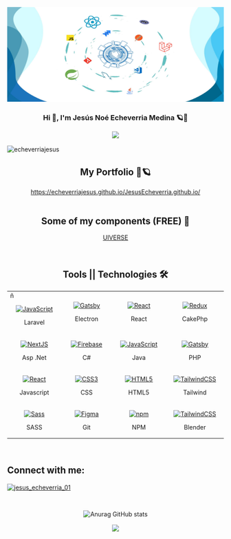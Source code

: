 <img src="./Diseño sin título.jpg" alt="Tecnologias" height="220" width="100%">

<h3 align="center">Hi 👋, I'm Jesús Noé Echeverria Medina 🪐🚀</h3>
<div align="center">
<picture>
 <source media="(prefers-color-scheme: dark)" srcset="https://readme-typing-svg.herokuapp.com?lines=Web+Developer👨‍💻;Engineer%20System%20Computer👨‍💼&center=true&width=500&height=50&color=FFFF00">
 <source media="(prefers-color-scheme: light)" srcset="https://readme-typing-svg.herokuapp.com?lines=Web+Developer👨‍💻;Engineer%20System%20Computer👨‍💼&center=true&width=500&height=50&color=000000">
 <img src="https://readme-typing-svg.herokuapp.com?lines=Web+Developer👨‍💻;Engineer%20System%20Computer👨‍💼&center=true&width=500&height=50&color=FFFF00">
</picture>
</div>
<p align="left"> <img src="https://komarev.com/ghpvc/?username=echeverriajesus&label=Views&color=26023F&style=flat" alt="echeverriajesus" /> </p>
<div align="center">
  <h2 align="center">My Portfolio 💼🪐</h2>
<div align="center">
<a href="https://echeverriajesus.github.io/JesusEcheverria.github.io/" target="blank">https://echeverriajesus.github.io/JesusEcheverria.github.io/</a>
</div></br>
<div align="center">
  <h2 align="center">Some of my components (FREE) 🤯</h2>
<div align="center">
<a href="https://uiverse.io/profile/EcheverriaJesus" target="blank">UIVERSE</a>
</div></br></br>
</div>
<div align="center">
  <h2 align="center">Tools || Technologies 🛠️</h2>
<div align="center">
<table>
  <tr>
    <td width="200px">ñ
      <p align="center">
        <a href="https://laravel.com/" target="_blank" rel="noreferrer">
          <img src="https://laravel.com/img/logomark.min.svg" width="40" height="40" alt="JavaScript" />
        </a>
        <p align="center">Laravel</p>
      </p>
    </td>
    <td width="200px">
      <p align="center">
        <a href="https://www.electronjs.org/es/" target="_blank" rel="noreferrer"><img src="https://www.electronjs.org/es/assets/img/logo.svg" width="40" height="40" alt="Gatsby" /></a>
        <p align="center">Electron</p>
      </p>
    </td>
    <td width="200px">
    <p align="center">
        <a href="https://es.react.dev/" target="_blank" rel="noreferrer">
          <img src="https://raw.githubusercontent.com/danielcranney/readme-generator/main/public/icons/skills/react-colored.svg" width="40" height="40" alt="React" />
        </a>
        <p align="center">React</p>
      </p>
     </td>
      <td width="200px">
      <p align="center">
        <a href="https://cakephp.org/" target="_blank" rel="noreferrer">
          <img src="https://cdn.icon-icons.com/icons2/2415/PNG/512/cakephp_original_logo_icon_146608.png" width="40" height="40" alt="Redux" />
      </a>
        <p align="center">CakePhp</p>
      </p>
    </td>
  </tr>
  <tr>
    <td width="200px">
      <p align="center">
        <a href="https://dotnet.microsoft.com/es-es/" target="_blank" rel="noreferrer"><img src="https://released.info/assets/img/technologies/net/net-logo.png" width="50" height="35" alt="NextJS" /></a>
        <p align="center">Asp .Net</p>
      </p>
    </td>
    <td width="200px">
      <p align="center">
          <a href="https://dotnet.microsoft.com/es-es/languages/csharp" target="_blank" rel="noreferrer">
          <img src="https://thinkotb.b-cdn.net/wp-content/uploads/2023/01/c-4.svg" width="40" height="40" alt="Firebase" />
          </a>
        <p align="center">C#</p>
      </p>
    </td>
 <td width="200px">
      <p align="center">
        <a href="https://www.java.com/es/" target="_blank" rel="noreferrer">
          <img src="https://www.manualweb.net/img/logos/java.png" width="40" height="40" alt="JavaScript" />
        </a>
        <p align="center">Java</p>
      </p>
    </td>
    <td width="200px">
      <p align="center">
        <a href="https://www.php.net/manual/es/intro-whatis.php" target="_blank" rel="noreferrer"><img src="https://blogs.masterhacks.net/wp-content/uploads/2019/10/masterhacks_php_vulnerabilidad_fpm_nginx.png" width="50" height="35" alt="Gatsby" /></a>
        <p align="center">PHP</p>
      </p>
    </td>
  </tr>
  <tr>
    <td width="200px">
    <p align="center">
        <a href="https://developer.mozilla.org/es/docs/Web/JavaScript" target="_blank" rel="noreferrer">
          <img src="https://cms.rootstack.com/sites/default/files/inline-images/javascript%20logo.png" width="75" height="40" alt="React" />
        </a>
        <p align="center">Javascript</p>
      </p>
     </td>
 <td width="200px">
      <p align="center">
        <a href="https://www.w3.org/TR/CSS/#css" target="_blank" rel="noreferrer">
          <img src="https://raw.githubusercontent.com/danielcranney/readme-generator/main/public/icons/skills/css3-colored.svg" width="40" height="40" alt="CSS3" />
      </a>
        <p align="center">CSS</p>
      </p>
    </td>
  <td width="200px">
       <p align="center">
        <a href="https://developer.mozilla.org/en-US/docs/Glossary/HTML5" target="_blank" rel="noreferrer">
          <img src="https://raw.githubusercontent.com/danielcranney/readme-generator/main/public/icons/skills/html5-colored.svg" width="40" height="40" alt="HTML5" />
        </a>
        <p align="center">HTML5</p>
    </td>
    <td width="200px">
      <p align="center">
        <a href="https://tailwindcss.com/" target="_blank" rel="noreferrer">
          <img src="https://raw.githubusercontent.com/danielcranney/readme-generator/main/public/icons/skills/tailwindcss-colored.svg" width="40" height="40" alt="TailwindCSS" />
        </a>
        <p align="center">Tailwind</p>
      </p>
  </tr>
  <tr>
    <td width="200px">
      <p align="center">
        <a href="https://sass-lang.com/" target="_blank" rel="noreferrer">
          <img src="https://raw.githubusercontent.com/danielcranney/readme-generator/main/public/icons/skills/sass-colored.svg" width="40" height="40" alt="Sass" />
      </a>
        <p align="center">SASS</p>
      </p>
    </td>
     <td width="200px">
      <p align="center">
        <a href="https://git-scm.com/" target="_blank" rel="noreferrer">
          <img src="https://victorroblesweb.es/wp-content/uploads/2018/04/git.png" width="40" height="40" alt="Figma" />
        </a>
        <p align="center">Git</p>
      </p>
    </td>
    <td width="200px">
    <p align="center">
        <a href="https://npmjs.org/" target="_blank" rel="noreferrer" >
          <img src="https://img.shields.io/badge/NPM-%23000000.svg?style=for-the-badge&logo=npm&logoColor=white" height="40" alt="npm"/>
        </a>
        <p align="center">NPM</p>
    </td>
    <td width="200px">
      <p align="center">
        <a href="https://www.blender.org/" target="_blank" rel="noreferrer">
          <img src="https://upload.wikimedia.org/wikipedia/commons/thumb/0/0c/Blender_logo_no_text.svg/512px-Blender_logo_no_text.svg.png" width="40" height="38" alt="TailwindCSS" />
        </a>
        <p align="center">Blender</p>
      </p>
    </td>
  </tr>
  <tr>
</table></br>
<h2 align="left">Connect with me:</h2>
<p align="left">
<a href="https://instagram.com/jesus_echeverria_01" target="blank"><img align="center" src="https://raw.githubusercontent.com/rahuldkjain/github-profile-readme-generator/master/src/images/icons/Social/instagram.svg" alt="jesus_echeverria_01" height="30" width="40" /></a>
</p></br>

![Anurag GitHub stats](https://github-readme-stats.vercel.app/api?username=EcheverriaJesus&show_icons=true&theme=radical)

<img align="center" src="https://github-readme-stats.vercel.app/api/top-langs/?username=EcheverriaJesus&layout=compact&theme=buefy&hide_border=true" />
